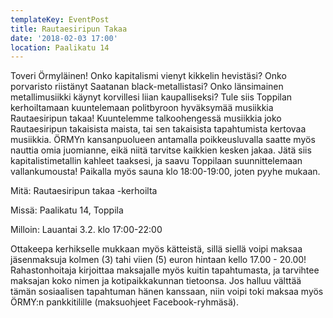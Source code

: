 ```yaml
---
templateKey: EventPost
title: Rautaesiripun Takaa
date: '2018-02-03 17:00'
location: Paalikatu 14
---
```

Toveri Örmyläinen! Onko kapitalismi vienyt kikkelin hevistäsi? Onko porvaristo riistänyt Saatanan black-metallistasi? Onko länsimainen metallimusiikki käynyt korvillesi liian kaupalliseksi? Tule siis Toppilan kerhoiltamaan kuuntelemaan politbyroon hyväksymää musiikkia Rautaesiripun takaa! Kuuntelemme talkoohengessä musiikkia joko Rautaesiripun takaisista maista, tai sen takaisista tapahtumista kertovaa musiikkia. ÖRMYn kansanpuolueen antamalla poikkeusluvalla saatte myös nauttia omia juomianne, eikä niitä tarvitse kaikkien kesken jakaa. Jätä siis kapitalistimetallin kahleet taaksesi, ja saavu Toppilaan suunnittelemaan vallankumousta! Paikalla myös sauna klo 18:00-19:00, joten pyyhe mukaan.



Mitä: Rautaesiripun takaa -kerhoilta

Missä: Paalikatu 14, Toppila

Milloin: Lauantai 3.2. klo 17:00-22:00



Ottakeepa kerhikselle mukkaan myös kätteistä, sillä siellä voipi maksaa jäsenmaksuja kolmen (3) tahi viien (5) euron hintaan kello 17.00 - 20.00! Rahastonhoitaja kirjoittaa maksajalle myös kuitin tapahtumasta, ja tarvihtee maksajan koko nimen ja kotipaikkakunnan tietoonsa. Jos halluu välttää tämän sosiaalisen tapahtuman hänen kanssaan, niin voipi toki maksaa myös ÖRMY:n pankkitilille (maksuohjeet Facebook-ryhmäsä).
